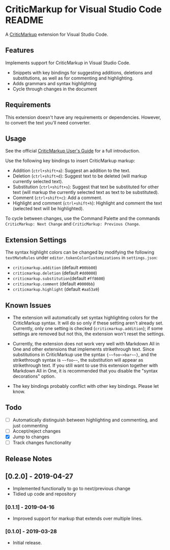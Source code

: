 #  CriticMarkup for Visual Studio Code README

A [CriticMarkup](http://criticmarkup.com/) extension for Visual
Studio Code.

## Features

Implements support for CriticMarkup in Visual Studio Code.

- Snippets with key bindings for suggesting additions, deletions and
  substitutions, as well as for commenting and highlighting.
- Adds grammars and syntax highlighting
- Cycle through changes in the document

## Requirements

This extension doesn't have any requirements or dependencies. However,
to convert the text you'll need converter.

## Usage

See the official [CriticMarkup User's Guide](http://criticmarkup.com/users-guide.php)
for a full introduction.

Use the following key bindings to insert CriticMarkup markup:

- Addition (`ctrl+shift+a`): Suggest an addition to the text.
- Deletion (`ctrl+shift+d`): Suggest text to be deleted (will markup
  currently selected text).
- Substitution (`ctrl+shift+s`): Suggest that text be substituted for
  other text (will markup the currently selected text as text to be
  substituted).
- Comment (`ctrl+shift+c`): Add a comment.
- Highlight and comment (`ctrl+shift+h`): Highlight and comment the
  text (selected text will be highlighted).

To cycle between changes, use the Command Palette and the commands
`CriticMarkup: Next Change` and `CriticMarkup: Previous Change`.

## Extension Settings

The syntax highlight colors can be changed by modifying the following
`textMateRules` under `editor.tokenColorCustomizations` in
`settings.json`:

- `criticmarkup.addition` (default `#00bb00`)
- `criticmarkup.deletion` (default `#dd0000`)
- `criticmarkup.substitution`(default `#ff8600`)
- `criticmarkup.comment` (default `#0000bb`)
- `criticmarkup.highlight` (default `#aa53a9`)

## Known Issues

- The extension will automatically set syntax highlighting colors for
  the CriticMarkup syntax. It will do so only if these setting aren't
  already set. Currently, only one setting is checked
  (`criticmarkup.addition`); if some settings are removed but not
  this, the extension won't reset the settings.

- Currently, the extension does not work very well with Markdown All
  in One and other extensions that implements strikethrough text.
  Since substitutions in CriticMarkup use the syntax `{~~foo~>bar~~}`,
  and the strikethrough syntax is `~~foo~~`, the substitution will
  appear as strikethrough text. If you still want to use this
  extension together with Markdown All in One, it is recommended that
  you disable the "syntax decorations" option.

- The key bindings probably conflict with other key bindings. Please
  let know.

## Todo

- [ ] Automatically distinguish between highlighting and commenting,
      and just commenting
- [ ] Accept/reject changes
- [x] Jump to changes
- [ ] Track changes functionality

## Release Notes

## [0.2.0] - 2019-04-27

- Implemented functionally to go to next/previous change
- Tidied up code and repository

### [0.1.1] - 2019-04-16

- Improved support for markup that extends over multiple lines.

### [0.1.0] - 2019-03-28

- Initial release.